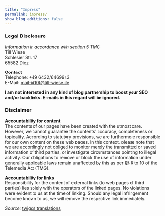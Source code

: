 ```yaml
---
title: "Impress"
permalink: impress/
show_blog_additions: false
---
```

### Legal Disclosure
_Information in accordance with section 5 TMG_  
Till Wiese  
Schlesier Str. 17  
65582 Diez  

**Contact**  
Telephone: +49 6432/6469943  
E-Mail: <a href="mailto:mail-id10t@till-wiese.de">mail-id10t@till-wiese.de</a>

**I am not interested in any kind of blog partnership to boost your SEO and/or backlinks. E-mails in this regard will be ignored.**

### Disclaimer
**Accountability for content**  
The contents of our pages have been created with the utmost care. However, we cannot guarantee the contents' accuracy, completeness or topicality. According to statutory provisions, we are furthermore responsible for our own content on these web pages. In this context, please note that we are accordingly not obliged to monitor merely the transmitted or saved information of third parties, or investigate circumstances pointing to illegal activity. Our obligations to remove or block the use of information under generally applicable laws remain unaffected by this as per &sect;&sect; 8 to 10 of the Telemedia Act (TMG).

**Accountability for links**  
Responsibility for the content of external links (to web pages of third parties) lies solely with the operators of the linked pages. No violations were evident to us at the time of linking. Should any legal infringement become known to us, we will remove the respective link immediately.

<i>Source: </i><a href="http://www.twigg.de/haftungsausschlussimpressumenglisch.htm" target="_blank">twiggs translations</a>
